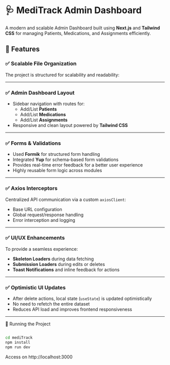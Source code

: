 
# 🩺 MediTrack Admin Dashboard

A modern and scalable Admin Dashboard built using **Next.js** and **Tailwind CSS** for managing Patients, Medications, and Assignments efficiently.

## 🚀 Features

### ✅ Scalable File Organization
The project is structured for scalability and readability:



---

### ✅ Admin Dashboard Layout
- Sidebar navigation with routes for:
  - Add/List **Patients**
  - Add/List **Medications**
  - Add/List **Assignments**
- Responsive and clean layout powered by **Tailwind CSS**

---

### ✅ Forms & Validations
- Used **Formik** for structured form handling
- Integrated **Yup** for schema-based form validations
- Provides real-time error feedback for a better user experience
- Highly reusable form logic across modules

---

### ✅ Axios Interceptors
Centralized API communication via a custom `axiosClient`:
- Base URL configuration
- Global request/response handling
- Error interception and logging

---

### ✅ UI/UX Enhancements
To provide a seamless experience:
- **Skeleton Loaders** during data fetching
- **Submission Loaders** during edits or deletes
- **Toast Notifications** and inline feedback for actions

---

### ✅ Optimistic UI Updates
- After delete actions, local state (`useState`) is updated optimistically
- No need to refetch the entire dataset
- Reduces API load and improves frontend responsiveness

---



🚀 Running the Project


```bash

cd mediTrack
npm install
npm run dev


```

Access on http://localhost:3000

